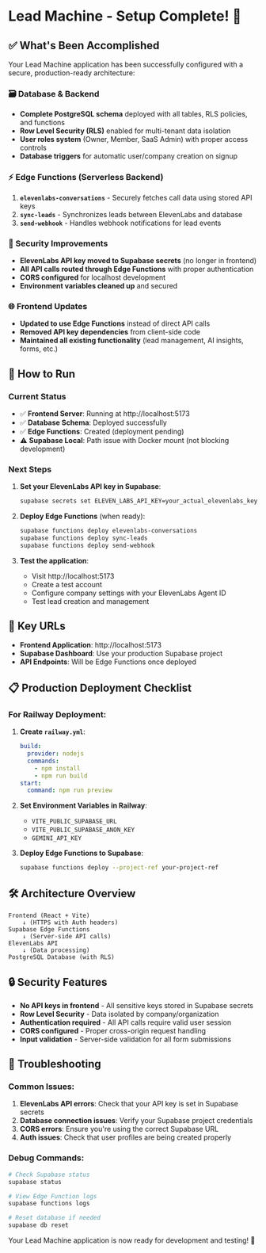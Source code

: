 # Lead Machine - Setup Complete! 🚀

## ✅ What's Been Accomplished

Your Lead Machine application has been successfully configured with a secure, production-ready architecture:

### 🗃️ Database & Backend
- **Complete PostgreSQL schema** deployed with all tables, RLS policies, and functions
- **Row Level Security (RLS)** enabled for multi-tenant data isolation
- **User roles system** (Owner, Member, SaaS Admin) with proper access controls
- **Database triggers** for automatic user/company creation on signup

### ⚡ Edge Functions (Serverless Backend)
1. **`elevenlabs-conversations`** - Securely fetches call data using stored API keys
2. **`sync-leads`** - Synchronizes leads between ElevenLabs and database
3. **`send-webhook`** - Handles webhook notifications for lead events

### 🔐 Security Improvements
- **ElevenLabs API key moved to Supabase secrets** (no longer in frontend)
- **All API calls routed through Edge Functions** with proper authentication
- **CORS configured** for localhost development
- **Environment variables cleaned up** and secured

### 🌐 Frontend Updates
- **Updated to use Edge Functions** instead of direct API calls
- **Removed API key dependencies** from client-side code
- **Maintained all existing functionality** (lead management, AI insights, forms, etc.)

## 🚀 How to Run

### Current Status
- ✅ **Frontend Server**: Running at http://localhost:5173
- ✅ **Database Schema**: Deployed successfully
- ✅ **Edge Functions**: Created (deployment pending)
- ⚠️  **Supabase Local**: Path issue with Docker mount (not blocking development)

### Next Steps

1. **Set your ElevenLabs API key in Supabase**:
   ```bash
   supabase secrets set ELEVEN_LABS_API_KEY=your_actual_elevenlabs_key_here
   ```

2. **Deploy Edge Functions** (when ready):
   ```bash
   supabase functions deploy elevenlabs-conversations
   supabase functions deploy sync-leads
   supabase functions deploy send-webhook
   ```

3. **Test the application**:
   - Visit http://localhost:5173
   - Create a test account
   - Configure company settings with your ElevenLabs Agent ID
   - Test lead creation and management

## 🔗 Key URLs
- **Frontend Application**: http://localhost:5173
- **Supabase Dashboard**: Use your production Supabase project
- **API Endpoints**: Will be Edge Functions once deployed

## 📋 Production Deployment Checklist

### For Railway Deployment:
1. **Create `railway.yml`**:
   ```yaml
   build:
     provider: nodejs
     commands:
       - npm install
       - npm run build
   start:
     command: npm run preview
   ```

2. **Set Environment Variables in Railway**:
   - `VITE_PUBLIC_SUPABASE_URL`
   - `VITE_PUBLIC_SUPABASE_ANON_KEY`
   - `GEMINI_API_KEY`

3. **Deploy Edge Functions to Supabase**:
   ```bash
   supabase functions deploy --project-ref your-project-ref
   ```

## 🛠️ Architecture Overview

```
Frontend (React + Vite)
    ↓ (HTTPS with Auth headers)
Supabase Edge Functions
    ↓ (Server-side API calls)
ElevenLabs API
    ↓ (Data processing)
PostgreSQL Database (with RLS)
```

## 🔒 Security Features

- **No API keys in frontend** - All sensitive keys stored in Supabase secrets
- **Row Level Security** - Data isolated by company/organization
- **Authentication required** - All API calls require valid user session
- **CORS configured** - Proper cross-origin request handling
- **Input validation** - Server-side validation for all form submissions

## 🚨 Troubleshooting

### Common Issues:
1. **ElevenLabs API errors**: Check that your API key is set in Supabase secrets
2. **Database connection issues**: Verify your Supabase project credentials
3. **CORS errors**: Ensure you're using the correct Supabase URL
4. **Auth issues**: Check that user profiles are being created properly

### Debug Commands:
```bash
# Check Supabase status
supabase status

# View Edge Function logs
supabase functions logs

# Reset database if needed
supabase db reset
```

Your Lead Machine application is now ready for development and testing! 🎉